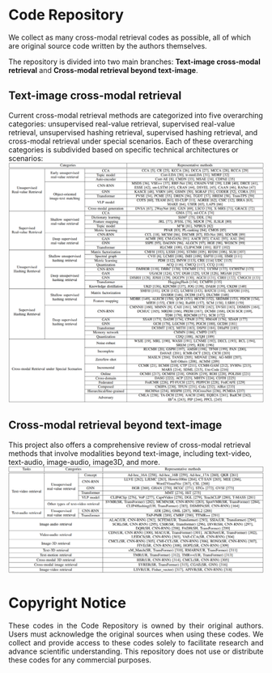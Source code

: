 # Code Repository
We collect as many cross-modal retrieval codes as possible, all of which are original source code written by the authors themselves.

The repository is divided into two main branches: **Text-image cross-modal retrieval** and **Cross-modal retrieval beyond text-image**.

## Text-image cross-modal retrieval
Current cross-modal retrieval methods are categorized into five overarching categories: unsupervised real-value retrieval, supervised real-value retrieval, unsupervised hashing retrieval, supervised hashing retrieval, and cross-modal retrieval under special scenarios. Each of these overarching categories is subdivided based on specific technical architectures or scenarios:
![A compilation of representative text-image cross-modal retrieval methods.](_README.sup/within_text-image.png)

## Cross-modal retrieval beyond text-image
This project also offers a comprehensive review of cross-modal retrieval methods that involve modalities beyond text-image, including text-video, text-audio, image-audio, image3D, and more. 
![A compilation of representative cross-modal retrieval methods beyond text-image retrieval.](_README.sup/beyond_text-image.png)

# Copyright Notice
<div style="text-align: justify;">
These codes in the Code Repository is owned by their original authors. 
Users must acknowledge the original sources when using these codes.
We collect and provide access to these codes solely to facilitate research and advance scientific understanding. This repository does not use or distribute these codes for any commercial purposes.
</div>
